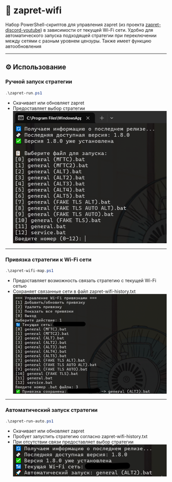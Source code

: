 # 📶 zapret-wifi

Набор PowerShell-скриптов для управления zapret (из проекта [zapret-discord-youtube](https://github.com/Flowseal/zapret-discord-youtube)) в зависимости от текущей Wi-Fi сети. Удобно для автоматического запуска подходящей стратегии при переключении между сетями с разным уровнем цензуры. Также имеет функцию автообновления

--- 

## ⚙️ Использование

### Ручной запуск стратегии
```powershell
.\zapret-run.ps1
```
- Скачивает или обновляет zapret
- Предоставляет выбор стратегии \
![](img/image.png)
---
### Привязка стратегии к Wi-Fi сети

```powershell
.\zapret-wifi-map.ps1
```
- Предоставляет возможность связать стратегию с текущей Wi-Fi сетью
- Сохраняет связанные сети в файл zapret-wifi-history.txt \
![](img/image-1.png)
---

### Автоматический запуск стратегии

```powershell
.\zapret-run-auto.ps1
```
- Скачивает или обновляет zapret
- Пробует запустить стратегию согласно zapret-wifi-history.txt
- При отсутствии связи предоставляет выбор стратегии \
![](img/image-2.png)